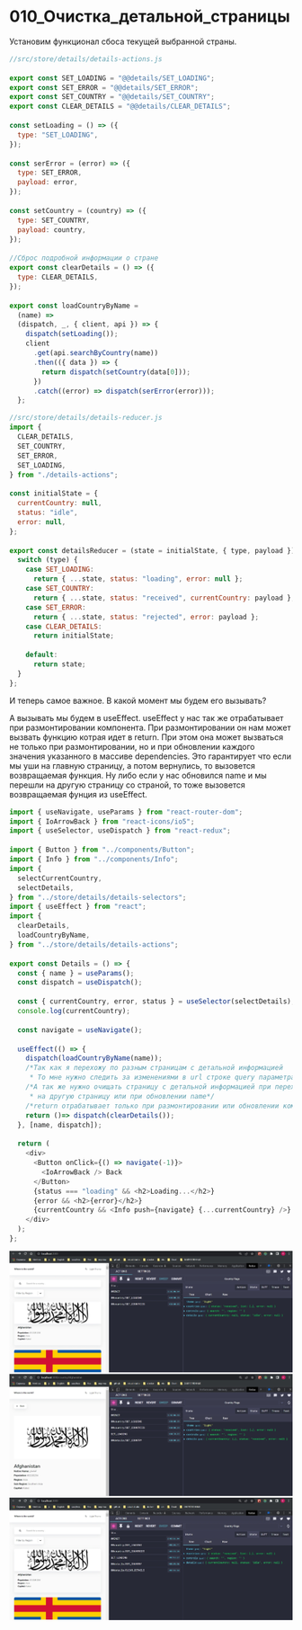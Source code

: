 # 010_Очистка_детальной_страницы

Установим функционал сбоса текущей выбранной страны.

```js
//src/store/details/details-actions.js

export const SET_LOADING = "@@details/SET_LOADING";
export const SET_ERROR = "@@details/SET_ERROR";
export const SET_COUNTRY = "@@details/SET_COUNTRY";
export const CLEAR_DETAILS = "@@details/CLEAR_DETAILS";

const setLoading = () => ({
  type: "SET_LOADING",
});

const serError = (error) => ({
  type: SET_ERROR,
  payload: error,
});

const setCountry = (country) => ({
  type: SET_COUNTRY,
  payload: country,
});

//Сброс подробной информации о стране
export const clearDetails = () => ({
  type: CLEAR_DETAILS,
});

export const loadCountryByName =
  (name) =>
  (dispatch, _, { client, api }) => {
    dispatch(setLoading());
    client
      .get(api.searchByCountry(name))
      .then(({ data }) => {
        return dispatch(setCountry(data[0]));
      })
      .catch((error) => dispatch(serError(error)));
  };

```

```js
//src/store/details/details-reducer.js
import {
  CLEAR_DETAILS,
  SET_COUNTRY,
  SET_ERROR,
  SET_LOADING,
} from "./details-actions";

const initialState = {
  currentCountry: null,
  status: "idle",
  error: null,
};

export const detailsReducer = (state = initialState, { type, payload }) => {
  switch (type) {
    case SET_LOADING:
      return { ...state, status: "loading", error: null };
    case SET_COUNTRY:
      return { ...state, status: "received", currentCountry: payload };
    case SET_ERROR:
      return { ...state, status: "rejected", error: payload };
    case CLEAR_DETAILS:
      return initialState;

    default:
      return state;
  }
};

```

И теперь самое важное. В какой момент мы будем его вызывать?

А вызывать мы будем в useEffect. useEffect у нас так же отрабатывает при размонтировании компонента. При размонтировании он нам может вызвать функцию котрая идет в return. При этом она может вызваться не только при размонтировании, но и при обновлении каждого значения указанного в массиве dependencies. Это гарантирует что если мы уши на главную страницу, а потом вернулись, то вызовется возвращаемая функция. Ну либо если у нас обновился name и мы перешли на другую страницу со страной, то тоже вызовется возвращаемая фунция из useEffect.

```js
import { useNavigate, useParams } from "react-router-dom";
import { IoArrowBack } from "react-icons/io5";
import { useSelector, useDispatch } from "react-redux";

import { Button } from "../components/Button";
import { Info } from "../components/Info";
import {
  selectCurrentCountry,
  selectDetails,
} from "../store/details/details-selectors";
import { useEffect } from "react";
import {
  clearDetails,
  loadCountryByName,
} from "../store/details/details-actions";

export const Details = () => {
  const { name } = useParams();
  const dispatch = useDispatch();

  const { currentCountry, error, status } = useSelector(selectDetails);
  console.log(currentCountry);

  const navigate = useNavigate();

  useEffect(() => {
    dispatch(loadCountryByName(name));
    /*Так как я перехожу по разным страницам с детальной информацией
     * То мне нужно следить за изменениями в url строке query параметра name*/
    /*А так же нужно очищать страницу с детальной информацией при переходе
     * на другую страницу или при обновлении name*/
    /*return отрабатывает только при размонтировании или обновлении компонента*/
    return ()=> dispatch(clearDetails());
  }, [name, dispatch]);

  return (
    <div>
      <Button onClick={() => navigate(-1)}>
        <IoArrowBack /> Back
      </Button>
      {status === "loading" && <h2>Loading...</h2>}
      {error && <h2>{error}</h2>}
      {currentCountry && <Info push={navigate} {...currentCountry} />}
    </div>
  );
};

```

![](img/001.jpg)
![](img/002.jpg)
![](img/003.jpg)

